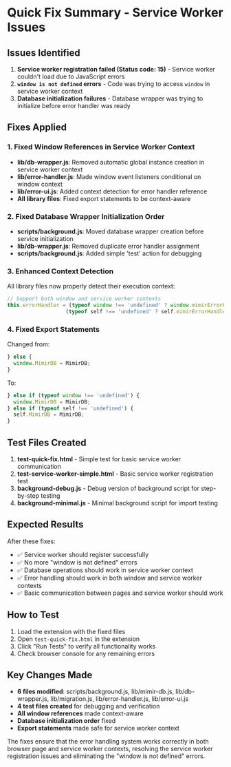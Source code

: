 # Quick Fix Summary - Service Worker Issues

## Issues Identified
1. **Service worker registration failed (Status code: 15)** - Service worker couldn't load due to JavaScript errors
2. **`window is not defined` errors** - Code was trying to access `window` in service worker context
3. **Database initialization failures** - Database wrapper was trying to initialize before error handler was ready

## Fixes Applied

### 1. Fixed Window References in Service Worker Context
- **lib/db-wrapper.js**: Removed automatic global instance creation in service worker context
- **lib/error-handler.js**: Made window event listeners conditional on window context
- **lib/error-ui.js**: Added context detection for error handler reference
- **All library files**: Fixed export statements to be context-aware

### 2. Fixed Database Wrapper Initialization Order
- **scripts/background.js**: Moved database wrapper creation before service initialization
- **lib/db-wrapper.js**: Removed duplicate error handler assignment
- **scripts/background.js**: Added simple 'test' action for debugging

### 3. Enhanced Context Detection
All library files now properly detect their execution context:
```javascript
// Support both window and service worker contexts
this.errorHandler = (typeof window !== 'undefined' ? window.mimirErrorHandler : null) || 
                   (typeof self !== 'undefined' ? self.mimirErrorHandler : null);
```

### 4. Fixed Export Statements
Changed from:
```javascript
} else {
  window.MimirDB = MimirDB;
}
```

To:
```javascript
} else if (typeof window !== 'undefined') {
  window.MimirDB = MimirDB;
} else if (typeof self !== 'undefined') {
  self.MimirDB = MimirDB;
}
```

## Test Files Created
1. **test-quick-fix.html** - Simple test for basic service worker communication
2. **test-service-worker-simple.html** - Basic service worker registration test
3. **background-debug.js** - Debug version of background script for step-by-step testing
4. **background-minimal.js** - Minimal background script for import testing

## Expected Results
After these fixes:
- ✅ Service worker should register successfully
- ✅ No more "window is not defined" errors
- ✅ Database operations should work in service worker context
- ✅ Error handling should work in both window and service worker contexts
- ✅ Basic communication between pages and service worker should work

## How to Test
1. Load the extension with the fixed files
2. Open `test-quick-fix.html` in the extension
3. Click "Run Tests" to verify all functionality works
4. Check browser console for any remaining errors

## Key Changes Made
- **6 files modified**: scripts/background.js, lib/mimir-db.js, lib/db-wrapper.js, lib/migration.js, lib/error-handler.js, lib/error-ui.js
- **4 test files created** for debugging and verification
- **All window references** made context-aware
- **Database initialization order** fixed
- **Export statements** made safe for service worker context

The fixes ensure that the error handling system works correctly in both browser page and service worker contexts, resolving the service worker registration issues and eliminating the "window is not defined" errors.